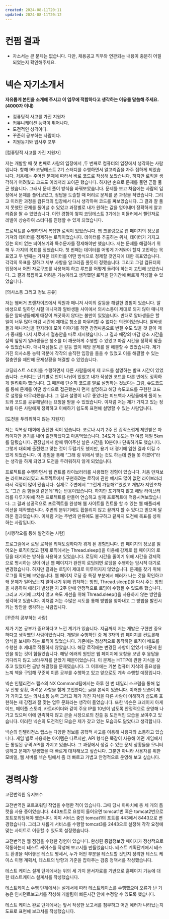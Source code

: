 ```yaml
---
created: 2024-08-11T20:11
updated: 2024-08-11T20:12
---
```

# 컨펌 결과
* 자소서는 큰 문제는 없습니다. 다만, 채용공고 직무와 연관되는 내용이 충분히 어필되었는지 확인해주세요.


# 넥슨 자기소개서

**자유롭게 본인을 소개해 주시고 이 업무에 적합하다고 생각하는 이유를 말씀해 주세요. (4000자 이내)**

- 컴퓨팅적 사고를 가진 지원자
- 커뮤니케이션 능력이 뛰어나다.
- 도전적인 성격이다.
- 꾸준히 공부하는 사람이다.
- 지원동기와 입사후 포부

[컴퓨팅적 사고를 가진 지원자]

저는 개발할 때 첫 번째로 사람의 입장에서 ,두 번째로 컴퓨터의 입장에서 생각하는 사람입니다. 항해 99 코딩테스트 2기 스터디를 수행하면서 알고리즘을 자주 접하게 되었습니다. 처음에는 주어진 문제에 따라서 바로 코드로 작성해 보았습니다. 하지만 로직을 생각하기 어려웠고 코드도 이리저리 꼬이곤 했습니다. 하지만 손으로 문제를 풀면 곧잘 풀곤 했습니다. 그래서 문제 풀이 방식을 바꿔보았습니다. 문제를 보고 처음에는 사람의 입장에서 문제를 풀어보았고, 정답을 도출할 때 머리로 문제를 푼 과정을 적었습니다. 그리고 이러한 과정을 컴퓨터의 입장에서 다시 생각하며 코드를 짜보았습니다. 그 결과 잘 풀지 못했던 문제를 풀어낼 수 있었고 과정별로 내가 원하는 값을 얻어내며 정확하게 알고리즘을 짤 수 있었습니다. 이런 경험이 쌓여 코딩테스트 3기에는 미들러에서 챌린저로 레벨이 상승하여 스터디를 진행할 수 있게 되었습니다.

프로젝트를 수행하면서 복잡한 로직이 있었습니다. 웹 크롤링으로 웹 페이지의 정보를 가져와 데이터를 정제하는 로직이었습니다. 데이터를 추출하는 위치, 데이터가 가지고 있는 의미 없는 띄어쓰기와 특수문자를 정제해야만 했습니다. 저는 문제를 해결하기 위해 두 가지의 목표를 정했습니다. 첫 번째는 데이터를 어떻게 가져와야 할지 고민하는 목표였고 두 번째는 가져온 데이터를 어떤 방식으로 정제할 것인지에 대한 목표였습니다. 각각의 목표를 정하고 세부 사항을 알고리즘 풀듯이 정했습니다. 그리고 그걸 컴퓨터의 입장에서 어떤 자료구조를 사용해야 하고 루프를 어떻게 돌려야 하는지 고민해 보았습니다. 그 결과 복잡하고 어려운 기능이라고 생각했던 로직을 단기간에 빠르게 작성할 수 있었습니다.

[의사소통 그리고 정보 공유]

저는 햄버거 프랜차이즈에서 직원과 매니저 사이의 갈등을 해결한 경험이 있습니다. 알바생으로 일하던 시절 매니저와 알바생들 사이에서 의사소통이 제대로 되지 않아 매니저들은 알바생들에게 매장이 깨끗하지 않다는 불만이 있었습니다. 반대로 알바생들은 할 일이 너무 많아 마감 시간에 제대로 청소를 마무리할 수 없다는 의견이었습니다. 알바생들과 매니저님을 한자리에 모아 이야기를 하면 감정싸움으로 번질 수도 있을 것 같아 제가 중재를 나서 서로에게 절충안을 따로 제시했습니다. 그 결과 매장의 마감 청소 시간을 살짝 앞당겨 알바생들은 청소를 더 깨끗하게 수행할 수 있었고 마감 시간을 정확히 맞출 수 있었습니다. 매니저님들도 큰 갈등 없이 해당 문제를 잘 해결할 수 있었습니다. 제가 가진 의사소통 능력 덕분에 각각의 솔직한 입장을 들을 수 있었고 이를 해결할 수 있는 절충안을 제안해 문제상황을 해결할 수 있었습니다.

코딩테스트 스터디를 수행하면서 다른 사람들에게 제 코드를 설명하는 발표 시간이 있었습니다. 스터디는 단계별로 반이 나뉘어 있었고 내가 작성한 코드를 다른 반에도 정확하게 알려줘야 했습니다. 그 때문에 단순히 코드를 말로 설명하는 것보다는 그림, 슈도코드를 통해 문제를 어떤 방식으로 접근했는지 먼저 설명하고 해당 슈도코드를 구현한 코드로 설명을 마무리했습니다. 그 결과 설명이 너무 좋았다는 피드백과 사람들에게 풀이 노트와 코드를 공유해달라는 요청을 받을 수 있었습니다. 이처럼 저는 제가 가지고 있는 정보를 다른 사람에게 정확하고 이해하기 쉽도록 표현해 설명할 수 있는 사람입니다.

[도전을 두려워하지 않는 지원자]

저는 킥복싱 대회에 출전한 적이 있습니다. 코로나 시기 2주 전 갑작스럽게 제안받은 자리이지만 용기를 내어 출전하겠다고 마음먹었습니다. 34도가 웃도는 한 여름 매일 5km를 달렸습니다. 관장님께서 함께 뛰어주신 날은 시간을 10분이나 단축하기도 했습니다. 그렇게 대회에 출전했고 맞는 것이 두렵기도 했지만, 용기 내 경기에 임한 결과 이길 수 있게 되었습니다. 이 경험을 통해 “그래 링 위에서 맞는 것도 하는데 뭔들 못 하겠어”라는 생각을 하게 되었고 도전을 두려워하지 않게 되었습니다.

프로젝트를 수행하면서 웹 컨트롤 라이브러리를 사용했던 경험이 있습니다. 처음 만져보는 라이브러리였고 프로젝트에서 구현하려는 로직에 관한 예시도 많이 없던 라이브러리라서 걱정이 많이 됐습니다. 실제로 주변에서 “그런게 가능해?”였었고 개발자 지인조차도 “그건 좀 힘들것 같은데”라는 반응이었습니다. 하지만 포기하지 않고 해당 라이브러리를 다루기위해 작은 프로젝트를 만들어 연습하고 실제 프로젝트에 적용시켜보았습니다. 그 결과 성공적으로 프로젝트를 완성해 웹 사이트를 컨트롤 할 수 있는 웹 애플리케이션을 제작했습니다. 주변의 분위기에도 휩쓸리지 않고 끝까지 할 수 있다고 믿으며 달려온 결과였습니다. 이처럼 저는 주변의 만류에도 불구하고 끝까지 도전해 목표를 성취하는 사람입니다.

[시행착오를 통해 발전하는 사람]

프로그램에서 로딩 로직을 리팩토링하다가 겪게 된 경험입니다. 웹 페이지의 정보를 읽어오는 로직이었고 현재 로직에서는 Thread.sleep()을 이용해 강제로 웹 페이지의 로딩을 대기하는 방식을 사용하고 있었습니다. 로딩의 시간을 줄이기 위해 시간을 강제적으로 명시하는 것이 아닌 웹 페이지가 완전히 로딩되면 로딩을 수행하는 암시적 대기로 변경했습니다. 하지만 결과는 로딩이 제대로 이루어지지 않았습니다. 문제를 찾기 위해 로그를 확인해 보았습니다. 웹 페이지 로딩 중 특정 부분에서 에러가 나는 것을 확인하고 왜 문제가 일어났는지 알아내기 위해 캡처하는 방법, Thread.sleep()을 다시 주는 방법을 사용하여 에러가 발생한 지 2주 만에 안정적으로 로딩이 수행될 수 있도록 했습니다. 그리고 거기에 그치지 않고 속도 개선을 위해 Thread.sleep()을 사용하지 않는 방안을 생각하고 있습니다. 이처럼 저는 수많은 시도를 통해 방법을 찾아내고 그 방법을 발전시키는 방안을 생각하는 사람입니다.

[꾸준히 공부하는 사람]

제가 기본 공부가 중요하다고 느낀 계기가 있습니다. 지금까지 저는 개발은 구현만 중요하다고 생각했던 사람이었습니다. 개발을 수행하던 중 제 3자의 웹 페이지를 컨트롤해 양식을 보내야 하는 로직이 있었습니다. 기존에는 정상적으로 동작하던 로직이 배포를 수행한 후 제대로 작동하지 않았습니다. 해당 로직에는 변경된 사항이 없었기 때문에 원인을 찾는 것이 힘들었습니다. 해당 에러의 원인은 웹 페이지에 요청을 보낸 후 응답을 기다리지 않고 브라우저를 닫았기 때문이었습니다. 이 문제는 HTTP에 관한 지식을 갖추고 있었다면 금방 해결했을 문제였습니다. 그 이후에는 기본 컴퓨터 지식의 중요성을 느껴 책을 구입해 꾸준히 이론 공부를 수행하고 있고 앞으로도 계속 수행할 예정입니다.

넥슨 인텔리전스 랩스의 NX Command팀에서는 하루 한 번 데일리 스크럼을 통해 업무 진행 상황, 어려운 사항을 함께 고민한다는 글을 본적이 있습니다. 이러한 모습이 제가 가지고 있는 의사소통 능력 그리고 제가 가진 지식을 다른 사람이 이해하기 쉽도록 표현하는 제 강점과 잘 맞는 업무 문화라는 생각이 들었습니다. 또한 넥슨은 크레이지 아케이드, 메이플 스토리, 카트라이더와 같이 주요 IP를 10년이 넘도록 안정적으로 운영해 나가고 있으며 이에 만족하지 않고 콘솔 시장으로의 진출 등 도전적인 모습을 보여주고 있습니다. 이러한 넥슨의 도전적인 모습은 제가 갖고 있는 모습과도 닮았다고 생각합니다.

넥슨의 인텔리전스 랩스는 다양한 정보를 공학적 사고를 이용해 사용자와 소통하고 있습니다. 게임 별로 사용하는 아이템은 다르지만, API 형식은 똑같이 사용해 어떤 게임에서든 통일된 규격 API를 가지고 있습니다. 그 과정에서 생길 수 있는 문제 상황들을 모니터링하고 문제가 발생했을 때 빠르게 대처해보고 싶습니다. 그뿐만 아니라 사용자를 위한 모바일, 웹 서버를 넥슨 팀에서 좀 더 빠르고 가볍고 안정적으로 운영해 보고 싶습니다.

# 경력사항

고전번역원 유지보수

고전번역원 포트포워딩 작업을 수행한 적이 있습니다. 그때 당시 아파치에 총 세 개의 톰캣을 사용 중이었습니다. 443포트로 요청이 들어오면 tomcat1번 혹은 tomcat2번으로 포트포워딩해야 했습니다. 이미 서비스 중인 tomcat1의 포트를 443에서 8443으로 변경했습니다. 그리고 새롭게 서비스를 수행할 tomcat3를 2443으로 설정해 각각 요청에 맞는 사이트로 이동할 수 있도록 설정했습니다.

고전번역원 웹 점검을 수행한 경험이 있습니다. 완성된 종합정보망 페이지가 정상적으로 작동하는지 테스트 케이스를 작성해 보고서를 만들었습니다. 테스트 계획단계에서 테스트 환경을 적어놓은 테스트 명세서, 누가 어떤 부분을 테스트할 것인지 정리한 테스트 케이스 이행 계획서, 테스트의 방향과 기준을 잡아주는 검증 정책서를 작성했습니다.

테스트 케이스 설계 단계에서는 위의 세 가지 문서자료를 기반으로 홈페이지 기능에 대한 테스트케이스 설계서를 작성했습니다.

테스트케이스 수행 단계에서는 설계서에 따라 테스트케이스를 수행했으며 오류가 난 기능은 인시던트보고서를 작성해 개발팀이 빠른시간 안에 수정할 수 있도록 했습니다.

테스트 케이스 완료 단계에서는 앞서 작성한 보고서를 첨부하고 어떤 에러가 나타났는지 도표로 표현해 보고서를 작성했습니다.